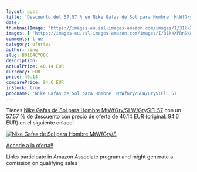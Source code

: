 ```yaml
---
layout: post
title: 'Descuento del 57.57 % en Nike Gafas de Sol para Hombre  MtWfGry/S'
date: 
thumbnailImage: 'https://images-eu.ssl-images-amazon.com/images/I/31kkXPRnSkL._SL200_.jpg'
images: [ 'https://images-eu.ssl-images-amazon.com/images/I/31kkXPRnSkL._SL200_.jpg' ]
comments: true
category: ofertas
author: ring
slug: B01C4CYO8K
description:
actualPrice: 40.14 EUR
currency: EUR
price: 40.14
comparePrice: 94.6 EUR
inStock: true
prodname: 'Nike Gafas de Sol para Hombre  MtWfGry/SLW/GrySlFl  57'
---
```


Tienes [Nike Gafas de Sol para Hombre  MtWfGry/SLW/GrySlFl  57](https://www.amazon.es/dp/B01C4CYO8K/?tag=tolees-21) con un 57.57 % de descuento con precio de oferta de 40.14 EUR (original: 94.6 EUR) en el siguiente enlace!

[![Nike Gafas de Sol para Hombre  MtWfGry/S](https://images-eu.ssl-images-amazon.com/images/I/31kkXPRnSkL._SL200_.jpg)](https://www.amazon.es/dp/B01C4CYO8K/?tag=tolees-21)

[Accede a la oferta!!](https://www.amazon.es/dp/B01C4CYO8K/?tag=tolees-21)

Links participate in Amazon Associate program and might generate a comission on qualifying sales


